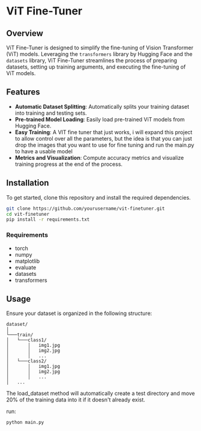 # ViT Fine-Tuner

## Overview

ViT Fine-Tuner is designed to simplify the fine-tuning of Vision Transformer (ViT) models. Leveraging the `transformers` library by Hugging Face and the `datasets` library, ViT Fine-Tuner streamlines the process of preparing datasets, setting up training arguments, and executing the fine-tuning of ViT models.

## Features

- **Automatic Dataset Splitting**: Automatically splits your training dataset into training and testing sets.
- **Pre-trained Model Loading**: Easily load pre-trained ViT models from Hugging Face.
- **Easy Training**: A VIT fine tuner that just works, i will expand this project to allow control over all the parameters, but the idea is that you can just drop the images that you want to use for fine tuning and run the main.py to have a usable model
- **Metrics and Visualization**: Compute accuracy metrics and visualize training progress at the end of the process.


## Installation

To get started, clone this repository and install the required dependencies.

```bash
git clone https://github.com/yourusername/vit-finetuner.git
cd vit-finetuner
pip install -r requirements.txt
```


### Requirements
- torch
- numpy
- matplotlib
- evaluate
- datasets
- transformers


## Usage
Ensure your dataset is organized in the following structure:


```
dataset/
│
└───train/
│   └───class1/
│       │   img1.jpg
│       │   img2.jpg
│       │   ...
│   └───class2/
│       │   img1.jpg
│       │   img2.jpg
│       │   ...
│   ...

```
The load_dataset method will automatically create a test directory and move 20% of the training data into it if it doesn't already exist.

run:
```
python main.py
```